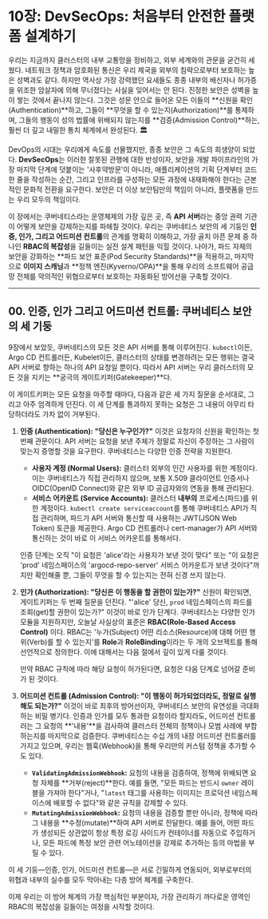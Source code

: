 # 10장: DevSecOps: 처음부터 안전한 플랫폼 설계하기

우리는 지금까지 클러스터의 내부 교통망을 정비하고, 외부 세계와의 관문을 굳건히 세웠다. 네트워크 정책과 암호화된 통신은 우리 제국을 외부의 침략으로부터 보호하는 높은 성벽과도 같다. 하지만 역사상 가장 강력했던 요새들도 종종 내부의 배신자나 허가증을 위조한 암살자에 의해 무너졌다는 사실을 잊어서는 안 된다. 진정한 보안은 성벽을 높이 쌓는 것에서 끝나지 않는다. 그것은 성문 안으로 들어온 모든 이들의 **신원을 확인(Authentication)**하고, 그들이 **무엇을 할 수 있는지(Authorization)**를 통제하며, 그들의 행동이 성의 법률에 위배되지 않는지를 **검증(Admission Control)**하는, 훨씬 더 깊고 내밀한 통치 체계에서 완성된다. 🏛️

DevOps의 시대는 우리에게 속도를 선물했지만, 종종 보안은 그 속도의 희생양이 되었다. **DevSecOps**는 이러한 잘못된 관행에 대한 반성이자, 보안을 개발 파이프라인의 가장 마지막 단계에 덧붙이는 '사후약방문'이 아니라, 애플리케이션의 기획 단계부터 코드 한 줄을 작성하는 순간, 그리고 인프라를 구성하는 모든 과정에 내재화해야 한다는 근본적인 문화적 전환을 요구한다. 보안은 더 이상 보안팀만의 책임이 아니라, 플랫폼을 만드는 우리 모두의 책임이다.

이 장에서는 쿠버네티스라는 운영체제의 가장 깊은 곳, 즉 **API 서버**라는 중앙 권력 기관이 어떻게 보안을 강제하는지를 파헤칠 것이다. 우리는 쿠버네티스 보안의 세 기둥인 **인증, 인가, 그리고 어드미션 컨트롤**의 관계를 명확히 이해하고, 가장 골치 아픈 문제 중 하나인 **RBAC의 복잡성**을 길들이는 실전 설계 패턴을 익힐 것이다. 나아가, 파드 자체의 보안을 강화하는 **파드 보안 표준(Pod Security Standards)**을 적용하고, 마지막으로 **이미지 스캐닝**과 **정책 엔진(Kyverno/OPA)**을 통해 우리의 소프트웨어 공급망 전체를 악의적인 위협으로부터 보호하는 자동화된 방어선을 구축할 것이다.

---

## 00. 인증, 인가 그리고 어드미션 컨트롤: 쿠버네티스 보안의 세 기둥

9장에서 보았듯, 쿠버네티스의 모든 것은 API 서버를 통해 이루어진다. `kubectl`이든, Argo CD 컨트롤러든, Kubelet이든, 클러스터의 상태를 변경하려는 모든 행위는 결국 API 서버로 향하는 하나의 API 요청일 뿐이다. 따라서 API 서버는 우리 클러스터의 모든 것을 지키는 **궁극의 게이트키퍼(Gatekeeper)**다.

이 게이트키퍼는 모든 요청을 마주할 때마다, 다음과 같은 세 가지 질문을 순서대로, 그리고 아주 엄격하게 던진다. 이 세 단계를 통과하지 못하는 요청은 그 내용이 아무리 타당하더라도 가차 없이 거부된다.

1.  **인증 (Authentication): "당신은 누구인가?"**
    이것은 요청자의 신원을 확인하는 첫 번째 관문이다. API 서버는 요청을 보낸 주체가 정말로 자신이 주장하는 그 사람이 맞는지 증명할 것을 요구한다. 쿠버네티스는 다양한 인증 전략을 지원한다.
    * **사용자 계정 (Normal Users):** 클러스터 외부의 인간 사용자를 위한 계정이다. 이는 쿠버네티스가 직접 관리하지 않으며, 보통 X.509 클라이언트 인증서나 OIDC(OpenID Connect)와 같은 외부 ID 공급자와의 연동을 통해 관리된다.
    * **서비스 어카운트 (Service Accounts):** 클러스터 **내부의** 프로세스(파드)를 위한 계정이다. `kubectl create serviceaccount`를 통해 쿠버네티스 API가 직접 관리하며, 파드가 API 서버와 통신할 때 사용하는 JWT(JSON Web Token) 토큰을 제공한다. Argo CD 컨트롤러나 cert-manager가 API 서버와 통신하는 것이 바로 이 서비스 어카운트를 통해서다.

    인증 단계는 오직 "이 요청은 'alice'라는 사용자가 보낸 것이 맞다" 또는 "이 요청은 'prod' 네임스페이스의 'argocd-repo-server' 서비스 어카운트가 보낸 것이다"까지만 확인해줄 뿐, 그들이 무엇을 할 수 있는지는 전혀 신경 쓰지 않는다.

2.  **인가 (Authorization): "당신은 이 행동을 할 권한이 있는가?"**
    신원이 확인되면, 게이트키퍼는 두 번째 질문을 던진다. "'alice' 당신, `prod` 네임스페이스의 파드를 조회(get)할 권한이 있는가?" 이것이 바로 인가 단계다. 쿠버네티스는 다양한 인가 모듈을 지원하지만, 오늘날 사실상의 표준은 **RBAC(Role-Based Access Control)** 이다. RBAC는 '누가(Subject) 어떤 리소스(Resource)에 대해 어떤 행위(Verb)를 할 수 있는지'를 **Role**과 **RoleBinding**이라는 두 개의 오브젝트를 통해 선언적으로 정의한다. 이에 대해서는 다음 절에서 깊이 있게 다룰 것이다.
    
    만약 RBAC 규칙에 따라 해당 요청이 허가된다면, 요청은 다음 단계로 넘어갈 준비가 된 것이다.

3.  **어드미션 컨트롤 (Admission Control): "이 행동이 허가되었더라도, 정말로 실행해도 되는가?"**
    이것이 바로 최후의 방어선이자, 쿠버네티스 보안의 유연성을 극대화하는 비밀 병기다. 인증과 인가를 모두 통과한 요청이라 할지라도, 어드미션 컨트롤러는 그 요청의 **'내용'**을 검사하여 클러스터 전체의 정책이나 모범 사례에 부합하는지를 마지막으로 검증한다. 쿠버네티스는 수십 개의 내장 어드미션 컨트롤러를 가지고 있으며, 우리는 웹훅(Webhook)을 통해 우리만의 커스텀 정책을 추가할 수도 있다.
    * **`ValidatingAdmissionWebhook`:** 요청의 내용을 검증하여, 정책에 위배되면 요청 자체를 **거부(reject)**한다. 예를 들면, "모든 파드는 반드시 `owner` 레이블을 가져야 한다"거나, "`latest` 태그를 사용하는 이미지는 프로덕션 네임스페이스에 배포할 수 없다"와 같은 규칙을 강제할 수 있다.
    * **`MutatingAdmissionWebhook`:** 요청의 내용을 검증할 뿐만 아니라, 정책에 따라 그 내용을 **수정(mutate)**하여 API 서버로 전달한다. 예를 들어, 어떤 파드가 생성되든 상관없이 항상 특정 로깅 사이드카 컨테이너를 자동으로 주입하거나, 모든 파드에 특정 보안 관련 어노테이션을 강제로 추가하는 등의 마법을 부릴 수 있다.



이 세 기둥—인증, 인가, 어드미션 컨트롤—은 서로 긴밀하게 연동되어, 외부로부터의 위협과 내부의 실수를 모두 막아내는 다층 방어 체계를 구축한다.

이제 우리는 이 방어 체계의 가장 핵심적인 부분이자, 가장 관리하기 까다로운 영역인 RBAC의 복잡성을 길들이는 여정을 시작할 것이다.